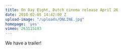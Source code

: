 ```yaml
---
title: On Day Eight, Dutch cinema release April 26
date: 2018-02-05 14:42:00 Z
upload-image: "/uploads/ONLINE.jpg"
homepage: 'yes'
vimeo: 263115183
---
```


We have a trailer!